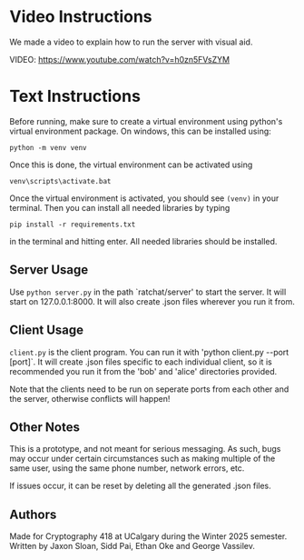 # Video Instructions #

We made a video to explain how to run the server with visual aid.

VIDEO: https://www.youtube.com/watch?v=h0zn5FVsZYM


# Text Instructions #

Before running, make sure to create a virtual environment using python's virtual environment package. On windows, this can be installed using:

`python -m venv venv`

Once this is done, the virtual environment can be activated using

`venv\scripts\activate.bat`

Once the virtual environment is activated, you should see `(venv)` in your terminal. Then you can install all needed libraries by typing

`pip install -r requirements.txt`

in the terminal and hitting enter. All needed libraries should be installed.

## Server Usage ##
Use `python server.py` in the path `ratchat/server' to start the server. It will start on 127.0.0.1:8000. It will also create .json files wherever you run it from.


## Client Usage ##
`client.py` is the client program. You can run it with 'python client.py --port [port]`. It will create .json files specific to each individual client, so it is recommended you run it from the 'bob' and 'alice' directories provided.

Note that the clients need to be run on seperate ports from each other and the server, otherwise conflicts will happen!

## Other Notes ##
This is a prototype, and not meant for serious messaging. As such, bugs may occur under certain circumstances such as making multiple of the same user, using the same phone number, network errors, etc.

If issues occur, it can be reset by deleting all the generated .json files.

## Authors ##
Made for Cryptography 418 at UCalgary during the Winter 2025 semester.
Written by Jaxon Sloan, Sidd Pai, Ethan Oke and George Vassilev.

